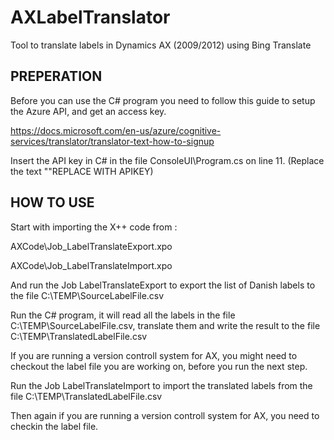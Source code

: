 # AXLabelTranslator
Tool to translate labels in Dynamics AX (2009/2012) using Bing Translate

## PREPERATION
Before you can use the C# program you need to follow this guide to setup the Azure API, and get an access key.

https://docs.microsoft.com/en-us/azure/cognitive-services/translator/translator-text-how-to-signup

Insert the API key in C# in the file ConsoleUI\Program.cs on line 11. (Replace the text ""REPLACE WITH APIKEY)

## HOW TO USE 
Start with importing the X++ code from :

AXCode\Job_LabelTranslateExport.xpo

AXCode\Job_LabelTranslateImport.xpo


And run the Job LabelTranslateExport to export the list of Danish labels to the file C:\TEMP\SourceLabelFile.csv

Run the C# program, it will read all the labels in the file C:\TEMP\SourceLabelFile.csv, translate them and write the result to the file C:\TEMP\TranslatedLabelFile.csv

If you are running a version controll system for AX, you might need to checkout the label file you are working on, before you run the next step.

Run the Job LabelTranslateImport to import the translated labels from the file C:\TEMP\TranslatedLabelFile.csv

Then again if you are running a version controll system for AX, you need to checkin the label file.
